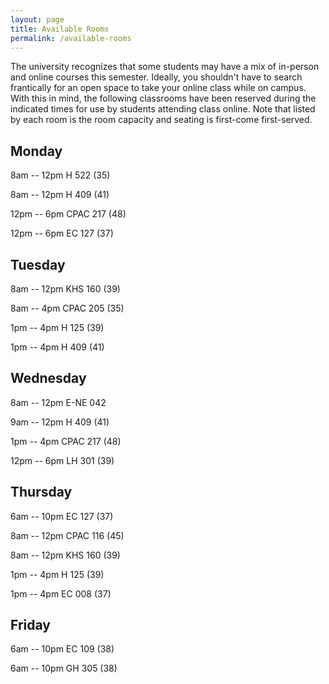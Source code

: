 ```yaml
---
layout: page
title: Available Rooms
permalink: /available-rooms
---
```


The university recognizes that some students may have a mix of in-person and online courses this semester.  Ideally, you shouldn't have to search frantically for an open space to take your online class while on campus.  With this in mind, the following classrooms have been reserved during the indicated times for use by students attending class online.
Note that listed by each room is the room capacity and seating is first-come first-served.

## Monday

8am -- 12pm H 522 (35)

8am -- 12pm H 409 (41)

12pm -- 6pm CPAC 217 (48)

12pm -- 6pm EC 127 (37)



## Tuesday

8am -- 12pm KHS 160 (39)

8am -- 4pm CPAC 205 (35)

1pm -- 4pm H 125 (39)

1pm -- 4pm H 409 (41)



## Wednesday

8am -- 12pm E-NE 042

9am -- 12pm H 409 (41)

1pm -- 4pm CPAC 217 (48)

12pm -- 6pm LH 301 (39)



## Thursday

6am -- 10pm EC 127 (37)

8am -- 12pm CPAC 116 (45)

8am -- 12pm KHS 160 (39)

1pm -- 4pm H 125 (39)

1pm -- 4pm EC 008 (37)



## Friday

6am -- 10pm EC 109 (38)

6am -- 10pm GH 305 (38)

